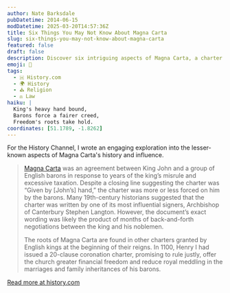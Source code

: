 ```yaml
---
author: Nate Barksdale
pubDatetime: 2014-06-15
modDatetime: 2025-03-20T14:57:36Z
title: Six Things You May Not Know About Magna Carta
slug: six-things-you-may-not-know-about-magna-carta
featured: false
draft: false
description: Discover six intriguing aspects of Magna Carta, a charter that shaped modern democracy, forged under duress and rich historical negotiation.
emoji: 📜
tags:
  - 🇭 History.com
  - 🌍 History
  - ⛪ Religion
  - ⚖️ Law
haiku: |
  King's heavy hand bound,  
  Barons force a fairer creed,  
  Freedom's roots take hold.
coordinates: [51.1789, -1.8262]
---
```


For the History Channel, I wrote an engaging exploration into the lesser-known aspects of Magna Carta's history and influence.

> [Magna Carta](https://www.history.com/topics/european-history/magna-carta) was an agreement between King John and a group of English barons in response to years of the king’s misrule and excessive taxation. Despite a closing line suggesting the charter was “Given by [John’s] hand,” the charter was more or less forced on him by the barons. Many 19th-century historians suggested that the charter was written by one of its most influential signers, Archbishop of Canterbury Stephen Langton. However, the document’s exact wording was likely the product of months of back-and-forth negotiations between the king and his noblemen.
>
> The roots of Magna Carta are found in other charters granted by English kings at the beginning of their reigns. In 1100, Henry I had issued a 20-clause coronation charter, promising to rule justly, offer the church greater financial freedom and reduce royal meddling in the marriages and family inheritances of his barons.

[Read more at history.com](https://www.history.com/news/6-things-you-might-not-know-about-the-magna-carta)

